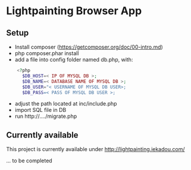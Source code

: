 # Lightpainting Browser App

## Setup
- Install composer (https://getcomposer.org/doc/00-intro.md)
- php composer.phar install
- add a file into config folder named db.php, with:
```php
    <?php
      $DB_HOST=< IP OF MYSQL DB >;
      $DB_NAME=< DATABASE NAME OF MYSQL DB >;
      $DB_USER="< USERNAME OF MYSQL DB USER>;
      $DB_PASS=< PASS OF MYSQL DB USER >;
```
- adjust the path located at inc/include.php
- import SQL file in DB
- run http://..../migrate.php

## Currently available
This project is currently available under http://lightpainting.iekadou.com/

... to be completed
